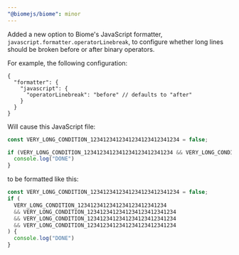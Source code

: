 ```yaml
---
"@biomejs/biome": minor
---
```


Added a new option to Biome's JavaScript formatter, `javascript.formatter.operatorLinebreak`, to configure whether long lines should be broken before or after binary operators.

For example, the following configuration:

```json5
{
  "formatter": {
    "javascript": {
      "operatorLinebreak": "before" // defaults to "after"
    }
  }
}
```

Will cause this JavaScript file:

```js
const VERY_LONG_CONDITION_1234123412341234123412341234 = false;

if (VERY_LONG_CONDITION_1234123412341234123412341234 && VERY_LONG_CONDITION_1234123412341234123412341234 && VERY_LONG_CONDITION_1234123412341234123412341234 && VERY_LONG_CONDITION_1234123412341234123412341234) {
  console.log("DONE")
}
```

to be formatted like this:

```js
const VERY_LONG_CONDITION_1234123412341234123412341234 = false;
if (
  VERY_LONG_CONDITION_1234123412341234123412341234
  && VERY_LONG_CONDITION_1234123412341234123412341234
  && VERY_LONG_CONDITION_1234123412341234123412341234
  && VERY_LONG_CONDITION_1234123412341234123412341234
) {
  console.log("DONE")
}
```
